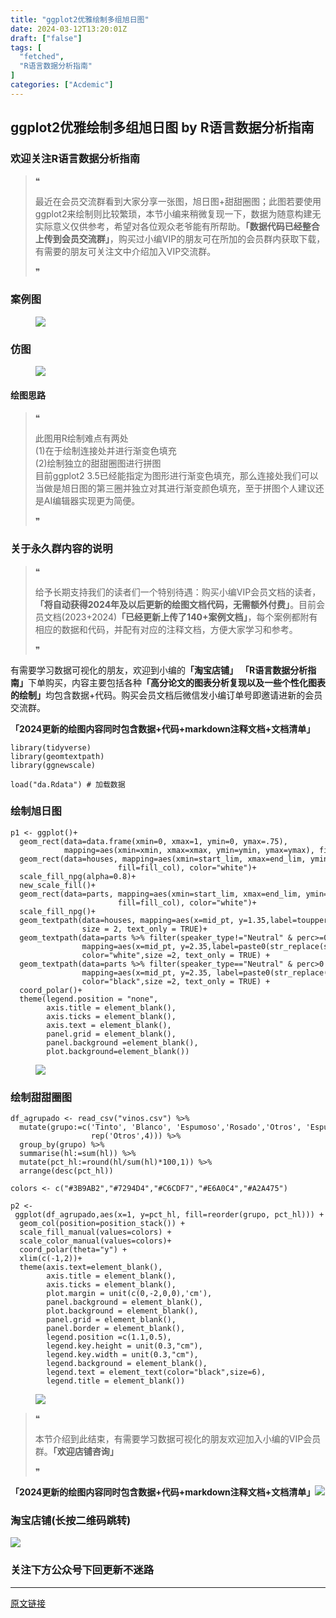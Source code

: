 ```yaml
---
title: "ggplot2优雅绘制多组旭日图"
date: 2024-03-12T13:20:01Z
draft: ["false"]
tags: [
  "fetched",
  "R语言数据分析指南"
]
categories: ["Acdemic"]
---
```

ggplot2优雅绘制多组旭日图 by R语言数据分析指南
------
<div><section data-tool="mdnice编辑器" data-website="https://www.mdnice.com"><h3 data-tool="mdnice编辑器"><span></span><span><span></span>欢迎关注R语言数据分析指南</span><span></span></h3><blockquote data-tool="mdnice编辑器"><span>❝</span><p>最近在会员交流群看到大家分享一张图，旭日图+甜甜圈图；此图若要使用ggplot2来绘制则比较繁琐，本节小编来稍微复现一下，数据为随意构建无实际意义仅供参考，希望对各位观众老爷能有所帮助。<strong>「数据代码已经整合上传到会员交流群」</strong>，购买过小编VIP的朋友可在所加的会员群内获取下载，有需要的朋友可关注文中介绍加入VIP交流群。</p><span>❞</span></blockquote><h3 data-tool="mdnice编辑器"><span></span><span><span></span>案例图</span><span></span></h3><figure data-tool="mdnice编辑器"><img data-imgfileid="100026460" data-ratio="0.9675925925925926" data-src="https://mmbiz.qpic.cn/mmbiz_png/EibnicgwScTAZTkwEbB5ZEFBeEWzvXetQjTPlJqmDHwEsVKIrlvMqaecah5FBTUJspvzK37ZfrNczSJ3F3FQXBXg/640?wx_fmt=png&amp;from=appmsg" data-type="png" data-w="1080" src="https://mmbiz.qpic.cn/mmbiz_png/EibnicgwScTAZTkwEbB5ZEFBeEWzvXetQjTPlJqmDHwEsVKIrlvMqaecah5FBTUJspvzK37ZfrNczSJ3F3FQXBXg/640?wx_fmt=png&amp;from=appmsg"></figure><h3 data-tool="mdnice编辑器"><span></span><span><span></span>仿图</span><span></span></h3><figure data-tool="mdnice编辑器"><img data-imgfileid="100026459" data-ratio="0.7277777777777777" data-src="https://mmbiz.qpic.cn/mmbiz_png/EibnicgwScTAZTkwEbB5ZEFBeEWzvXetQjzic58KnibZNeDzwwrS38mo4Gx7n9EYdiaY0DGI4fBOkGNSK3woSOWFMDw/640?wx_fmt=png&amp;from=appmsg" data-type="png" data-w="1080" src="https://mmbiz.qpic.cn/mmbiz_png/EibnicgwScTAZTkwEbB5ZEFBeEWzvXetQjzic58KnibZNeDzwwrS38mo4Gx7n9EYdiaY0DGI4fBOkGNSK3woSOWFMDw/640?wx_fmt=png&amp;from=appmsg"></figure><h4 data-tool="mdnice编辑器"><span></span><span><span></span>绘图思路</span><span></span></h4><blockquote data-tool="mdnice编辑器"><span>❝</span><p>此图用R绘制难点有两处<br>(1)在于绘制连接处并进行渐变色填充<br>(2)绘制独立的甜甜圈图进行拼图<br>目前ggplot2 3.5已经能指定为图形进行渐变色填充，那么连接处我们可以当做是旭日图的第三圈并独立对其进行渐变颜色填充，至于拼图个人建议还是AI编辑器实现更为简便。</p><span>❞</span></blockquote><h3 data-tool="mdnice编辑器"><span></span><span><span></span>关于永久群内容的说明</span><span></span></h3><blockquote data-tool="mdnice编辑器"><span>❝</span><p>给予长期支持我们的读者们一个特别待遇：购买小编VIP会员文档的读者，<strong>「将自动获得2024年及以后更新的绘图文档代码，无需额外付费」</strong>。目前会员文档(2023+2024)<strong>「已经更新上传了140+案例文档」</strong>，每个案例都附有相应的数据和代码，并配有对应的注释文档，方便大家学习和参考。</p><span>❞</span></blockquote><p data-tool="mdnice编辑器">有需要学习数据可视化的朋友，欢迎到小编的<strong>「淘宝店铺」</strong> <strong>「R语言数据分析指南」</strong>下单购买，内容主要包括各种<strong>「高分论文的图表分析复现以及一些个性化图表的绘制」</strong>均包含数据+代码。购买会员文档后微信发小编订单号即邀请进新的会员交流群。</p><p data-tool="mdnice编辑器"><strong>「2024更新的绘图内容同时包含数据+代码+markdown注释文档+文档清单」</strong></p><pre data-tool="mdnice编辑器"><span></span><code><span>library</span>(tidyverse)<br><span>library</span>(geomtextpath)<br><span>library</span>(ggnewscale)<br></code></pre><pre data-tool="mdnice编辑器"><span></span><code>load(<span>"da.Rdata"</span>) <span># 加载数据</span><br></code></pre><h3 data-tool="mdnice编辑器"><span></span><span><span></span>绘制旭日图</span><span></span></h3><pre data-tool="mdnice编辑器"><span></span><code>p1 &lt;- ggplot()+<br>  geom_rect(data=data.frame(xmin=0, xmax=1, ymin=0, ymax=.75), <br>            mapping=aes(xmin=xmin, xmax=xmax, ymin=ymin, ymax=ymax), fill=<span>"white"</span>)+<br>  geom_rect(data=houses, mapping=aes(xmin=start_lim, xmax=end_lim, ymin=1, ymax=1.75, <br>                        fill=fill_col), color=<span>"white"</span>)+<br>  scale_fill_npg(alpha=0.8)+<br>  new_scale_fill()+<br>  geom_rect(data=parts, mapping=aes(xmin=start_lim, xmax=end_lim, ymin=1.751, ymax=2.501, <br>                        fill=fill_col), color=<span>"white"</span>)+<br>  scale_fill_npg()+<br>  geom_textpath(data=houses, mapping=aes(x=mid_pt, y=1.35,label=toupper(speaker_type)), color=<span>"black"</span>,<br>                size = 2, text_only = TRUE)+<br>  geom_textpath(data=parts %&gt;% filter(speaker_type!=<span>"Neutral"</span> &amp; perc&gt;=0.02),<br>                mapping=aes(x=mid_pt, y=2.35,label=paste0(str_replace(speaker,<span>" "</span>,<span>"\n"</span>),<span>"\n"</span>,round(perc*100,1),<span>"%"</span>)),<br>                color=<span>"white"</span>,size =2, text_only = TRUE) +<br>  geom_textpath(data=parts %&gt;% filter(speaker_type==<span>"Neutral"</span> &amp; perc&gt;0.025),<br>                mapping=aes(x=mid_pt, y=2.35, label=paste0(str_replace(speaker,<span>" "</span>,<span>"\n"</span>),<span>"\n"</span>,round(perc*100,1),<span>"%"</span>)),<br>                color=<span>"black"</span>,size =2, text_only = TRUE) +<br>  coord_polar()+<br>  theme(legend.position = <span>"none"</span>,<br>        axis.title = element_blank(),<br>        axis.ticks = element_blank(),<br>        axis.text = element_blank(),<br>        panel.grid = element_blank(),<br>        panel.background =element_blank(),<br>        plot.background=element_blank())<br></code></pre><figure data-tool="mdnice编辑器"><img data-imgfileid="100026461" data-ratio="0.8148148148148148" data-src="https://mmbiz.qpic.cn/mmbiz_png/EibnicgwScTAZTkwEbB5ZEFBeEWzvXetQjciaeabN0QMF3rJ9GLaibT5oxRibmXB9D1z5LWeGEgRtfTGxWpSB295QKQ/640?wx_fmt=png&amp;from=appmsg" data-type="png" data-w="1080" src="https://mmbiz.qpic.cn/mmbiz_png/EibnicgwScTAZTkwEbB5ZEFBeEWzvXetQjciaeabN0QMF3rJ9GLaibT5oxRibmXB9D1z5LWeGEgRtfTGxWpSB295QKQ/640?wx_fmt=png&amp;from=appmsg"></figure><h3 data-tool="mdnice编辑器"><span></span><span><span></span>绘制甜甜圈图</span><span></span></h3><pre data-tool="mdnice编辑器"><span></span><code>df_agrupado &lt;- read_csv(<span>"vinos.csv"</span>) %&gt;% <br>  mutate(grupo:=c(<span>'Tinto'</span>, <span>'Blanco'</span>, <span>'Espumoso'</span>,<span>'Rosado'</span>,<span>'Otros'</span>, <span>'Espumoso'</span>,<br>                  rep(<span>'Otros'</span>,<span>4</span>))) %&gt;%<br>  group_by(grupo) %&gt;% <br>  summarise(hl:=sum(hl)) %&gt;%<br>  mutate(pct_hl:=round(hl/sum(hl)*<span>100</span>,<span>1</span>)) %&gt;%<br>  arrange(desc(pct_hl))<br><br>colors &lt;- c(<span>"#3B9AB2"</span>,<span>"#7294D4"</span>,<span>"#C6CDF7"</span>,<span>"#E6A0C4"</span>,<span>"#A2A475"</span>)<br><br>p2 &lt;- ggplot(df_agrupado,aes(x=<span>1</span>, y=pct_hl, fill=reorder(grupo, pct_hl))) +<br>  geom_col(position=position_stack()) +<br>  scale_fill_manual(values=colors) +<br>  scale_color_manual(values=colors)+<br>  coord_polar(theta=<span>"y"</span>) +<br>  xlim(c(-<span>1</span>,<span>2</span>))+<br>  theme(axis.text=element_blank(),<br>        axis.title = element_blank(),<br>        axis.ticks = element_blank(),<br>        plot.margin = unit(c(<span>0</span>,-<span>2</span>,<span>0</span>,<span>0</span>),<span>'cm'</span>),<br>        panel.background = element_blank(),<br>        plot.background = element_blank(),<br>        panel.grid = element_blank(),<br>        panel.border = element_blank(),<br>        legend.position =c(<span>1.1</span>,<span>0.5</span>),<br>        legend.key.height = unit(<span>0.3</span>,<span>"cm"</span>),<br>        legend.key.width = unit(<span>0.3</span>,<span>"cm"</span>),<br>        legend.background = element_blank(),<br>        legend.text = element_text(color=<span>"black"</span>,size=<span>6</span>),<br>        legend.title = element_blank())<br></code></pre><figure data-tool="mdnice编辑器"><img data-imgfileid="100026457" data-ratio="0.9669811320754716" data-src="https://mmbiz.qpic.cn/mmbiz_png/EibnicgwScTAZTkwEbB5ZEFBeEWzvXetQjGczvBdPrOtNiabdu7FZRLNKMv2xaT3Tz4ZxtNDiaAmFIGAa6yibibVJyzg/640?wx_fmt=png&amp;from=appmsg" data-type="png" data-w="848" src="https://mmbiz.qpic.cn/mmbiz_png/EibnicgwScTAZTkwEbB5ZEFBeEWzvXetQjGczvBdPrOtNiabdu7FZRLNKMv2xaT3Tz4ZxtNDiaAmFIGAa6yibibVJyzg/640?wx_fmt=png&amp;from=appmsg"></figure><blockquote data-tool="mdnice编辑器"><span>❝</span><p>本节介绍到此结束，有需要学习数据可视化的朋友欢迎加入小编的VIP会员群。<strong>「欢迎店铺咨询」</strong></p><span>❞</span></blockquote><p data-tool="mdnice编辑器"><strong>「2024更新的绘图内容同时包含数据+代码+markdown注释文档+文档清单」</strong><img data-imgfileid="100026458" data-ratio="0.6175925925925926" data-src="https://mmbiz.qpic.cn/mmbiz_png/EibnicgwScTAZTkwEbB5ZEFBeEWzvXetQjEX0zQx5UuMeDb59E9Oa8BLRAfy9YvcHEToreB3bdt3wTVMT9oHQftg/640?wx_fmt=png&amp;from=appmsg" data-type="png" data-w="1080" src="https://mmbiz.qpic.cn/mmbiz_png/EibnicgwScTAZTkwEbB5ZEFBeEWzvXetQjEX0zQx5UuMeDb59E9Oa8BLRAfy9YvcHEToreB3bdt3wTVMT9oHQftg/640?wx_fmt=png&amp;from=appmsg"></p><h3 data-tool="mdnice编辑器"><span></span><span><span></span>淘宝店铺(长按二维码跳转)</span><span></span></h3><p><img data-galleryid="" data-imgfileid="100019415" data-ratio="1.0210420841683367" data-s="300,640" data-src="https://mmbiz.qpic.cn/mmbiz_jpg/EibnicgwScTAbvhPDLGT8NaialEsht92PTYNJWpmVLfoYGic1uha5FyBrDCibibZCLjiazgvpT1XcdwibfVywD2el0VAgg/640?wx_fmt=jpeg" data-type="jpeg" data-w="998" src="https://mmbiz.qpic.cn/mmbiz_jpg/EibnicgwScTAbvhPDLGT8NaialEsht92PTYNJWpmVLfoYGic1uha5FyBrDCibibZCLjiazgvpT1XcdwibfVywD2el0VAgg/640?wx_fmt=jpeg"></p><h3 data-tool="mdnice编辑器"><span></span><span><span></span>关注下方公众号下回更新不迷路</span><span></span></h3><section><mp-common-profile data-pluginname="mpprofile" data-id="Mzg3MzQzNTYzMw==" data-headimg="http://mmbiz.qpic.cn/mmbiz_png/EibnicgwScTAZF0rpeZII9Ltl26VbVagriczTria1fib3XgjwwHEHFjPzkmGpqWDVVHBSzhENictUM2iavAKiaM5lc9USw/0?wx_fmt=png" data-nickname="R语言数据分析指南" data-alias="YanJANtwo" data-signature="R语言重症爱好者，喜欢绘制各种精美的图表，喜欢的小伙伴可以关注我，跟我一起学习" data-from="0" data-is_biz_ban="0"></mp-common-profile></section></section><p><mp-style-type data-value="3"></mp-style-type></p></div>  
<hr>
<a href="https://mp.weixin.qq.com/s/6PeeqnrQku7Ug4l3Yu3vyA",target="_blank" rel="noopener noreferrer">原文链接</a>
